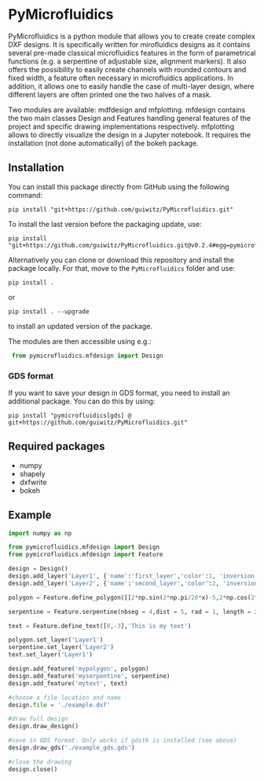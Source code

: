 # PyMicrofluidics

PyMicrofluidics is a python module that allows you to create create complex DXF designs. It is specifically written
for mirofluidics designs as it contains several pre-made classical microfluidics features in the form of parametrical
functions (e.g. a serpentine of adjustable size, alignment markers). It also offers the possibility to easily
create channels with rounded contours and fixed width, a feature often necessary in microfluidics applications.
In addition, it allows one to easily handle the case of multi-layer design, where different layers are often printed
one the two halves of a mask.

Two modules are available: mdfdesign and mfplotting. mfdesign contains the two main classes Design and Features handling
general features of the project and specific drawing implementations respectively. mfplotting allows to directly
visualize the design in a Jupyter notebook. It requires the installation (not done automatically) of the bokeh package.

## Installation

You can install this package directly from GitHub using the following command:

```
pip install "git+https://github.com/guiwitz/PyMicrofluidics.git"
```

To install the last version before the packaging update, use:
```
pip install "git+https://github.com/guiwitz/PyMicrofluidics.git@v0.2.4#egg=pymicrofluidics&subdirectory=pymicrofluidics"
```

Alternatively you can clone or download this repository and install the package locally. For that, move to the ```PyMicrofluidics``` folder and use:

```pip install .```

or

```pip install . --upgrade```

to install an updated version of the package.

The modules are then accessible using e.g.:
```python
 from pymicrofluidics.mfdesign import Design
```

### GDS format
If you want to save your design in GDS format, you need to install an additional package. You can do this by using:

```
pip install "pymicrofluidics[gds] @ git+https://github.com/guiwitz/PyMicrofluidics.git"
```

## Required packages
- numpy  
- shapely  
- dxfwrite
- bokeh

## Example

```python
import numpy as np

from pymicrofluidics.mfdesign import Design
from pymicrofluidics.mfdesign import Feature

design = Design()
design.add_layer('Layer1', {'name':'first_layer','color':1, 'inversion':0})
design.add_layer('Layer2', {'name':'second_layer','color':2, 'inversion':0})

polygon = Feature.define_polygon([[2*np.sin(2*np.pi/20*x)-5,2*np.cos(2*np.pi/20*x)+5] for x in range(20)])

serpentine = Feature.serpentine(nbseg = 4,dist = 5, rad = 1, length = 20, curvature = 2, origin = [0,0], orientation = 'horizontal', left_right = 'left', bottom_top = 'bottom')

text = Feature.define_text([0,-3],'This is my text')

polygon.set_layer('Layer1')
serpentine.set_layer('Layer2')
text.set_layer('Layer1')

design.add_feature('mypolygon', polygon)
design.add_feature('myserpentine', serpentine)
design.add_feature('mytext', text)

#choose a file location and name 
design.file = './example.dxf'

#draw full design
design.draw_design()

#save in GDS format. Only works if gdstk is installed (see above)
design.draw_gds('./example_gds.gds')

#close the drawing
design.close()
```
